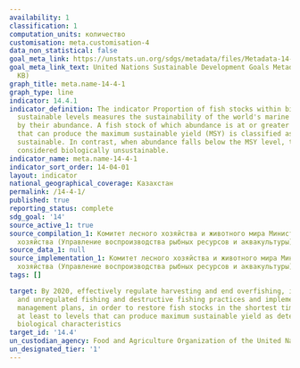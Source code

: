 ```yaml
---
availability: 1
classification: 1
computation_units: количество
customisation: meta.customisation-4
data_non_statistical: false
goal_meta_link: https://unstats.un.org/sdgs/metadata/files/Metadata-14-04-01.pdf
goal_meta_link_text: United Nations Sustainable Development Goals Metadata (PDF 370
  KB)
graph_title: meta.name-14-4-1
graph_type: line
indicator: 14.4.1
indicator_definition: The indicator Proportion of fish stocks within biologically
  sustainable levels measures the sustainability of the world's marine capture fisheries
  by their abundance. A fish stock of which abundance is at or greater than the level,
  that can produce the maximum sustainable yield (MSY) is classified as biologically
  sustainable. In contrast, when abundance falls below the MSY level, the stock is
  considered biologically unsustainable.
indicator_name: meta.name-14-4-1
indicator_sort_order: 14-04-01
layout: indicator
national_geographical_coverage: Казахстан
permalink: /14-4-1/
published: true
reporting_status: complete
sdg_goal: '14'
source_active_1: true
source_compilation_1: Комитет лесного хозяйства и животного мира Министерства сельского
  хозяйства (Управление воспроизводства рыбных ресурсов и аквакультуры)
source_data_1: null
source_implementation_1: Комитет лесного хозяйства и животного мира Министерства сельского
  хозяйства (Управление воспроизводства рыбных ресурсов и аквакультуры)
tags: []

target: By 2020, effectively regulate harvesting and end overfishing, illegal, unreported
  and unregulated fishing and destructive fishing practices and implement science-based
  management plans, in order to restore fish stocks in the shortest time feasible,
  at least to levels that can produce maximum sustainable yield as determined by their
  biological characteristics
target_id: '14.4'
un_custodian_agency: Food and Agriculture Organization of the United Nations (FAO)
un_designated_tier: '1'
---
```


